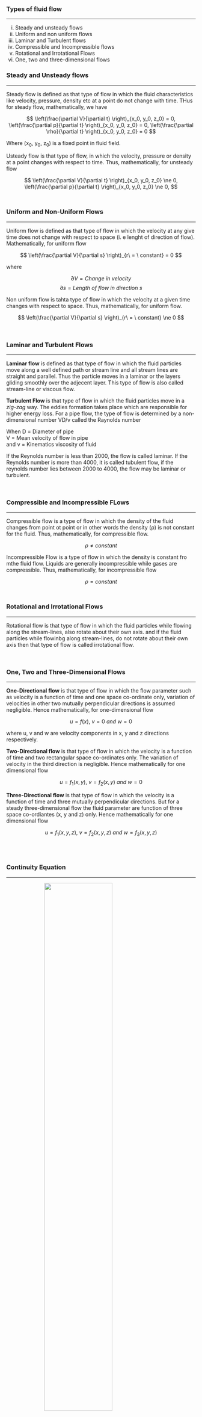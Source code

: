 <h3>Types of fluid flow</h3>
<hr>

<ol type='i'>
    <li>Steady and unsteady flows</li>
    <li>Uniform and non uniform flows</li>
    <li>Laminar and Turbulent flows</li>
    <li>Compressible and Incompressible flows</li>
    <li>Rotational and Irrotational Flows</li>
    <li>One, two and three-dimensional flows</li>
</ol>


<h3>Steady and Unsteady flows</h3>
<hr>

<p>Steady flow is defined as that type of flow in which the fluid characteristics like velocity, pressure, density etc at a point do not change with time. THus for steady flow, mathematically, we have</p>

$$ \left(\frac{\partial V}{\partial t} \right)_{x_0, y_0, z_0} = 0, \left(\frac{\partial p}{\partial t} \right)_{x_0, y_0, z_0} = 0, \left(\frac{\partial \rho}{\partial t} \right)_{x_0, y_0, z_0} = 0  $$

<p>Where (x<sub>0</sub>, y<sub>0</sub>, z<sub>0</sub>) is a fixed point in fluid field.</p>

<p>Usteady flow is that type of flow, in which the velocity, pressure or density at a point changes with respect to time. Thus, mathematically, for unsteady flow</p>

$$ \left(\frac{\partial V}{\partial t} \right)_{x_0, y_0, z_0} \ne 0, \left(\frac{\partial p}{\partial t} \right)_{x_0, y_0, z_0} \ne 0, $$
<br />

<h3>Uniform and Non-Uniform Flows</h3>
<hr>

<p>Uniform flow is defined as that type of flow in which the velocity at any give time does not change with respect to space (i. e lenght of direction of flow). Mathematically, for uniform flow</p>

$$ \left(\frac{\partial V}{\partial s} \right)_{r\ = \ constant} = 0 $$

<p>where</p>

$$ \partial V = Change\ in\ velocity $$
$$ \partial s = Length\ of\ flow\ in\ direction\ s $$

<p>Non uniform flow is tahta type of flow in which the velocity at a given time changes with respect to space. Thus, mathematically, for uniform flow.</p>

$$ \left(\frac{\partial V}{\partial s} \right)_{r\ = \ constant} \ne 0 $$

<br />

<h3>Laminar and Turbulent Flows</h3>
<hr>

<p><strong>Laminar flow</strong> is defined as that type of flow in which the fluid particles move along a well defined path or stream line and all stream lines are straight and parallel. Thus the particle moves in a laminar or the layers gliding smoothly over the adjecent layer. This type of flow is also called stream-line or viscous flow.</p>

<p><Strong>Turbulent Flow</Strong> is that type of flow in which the fluid particles move in a <em>zig-zag</em> way. The eddies formation takes place which are responsible for higher energy loss. For a pipe flow, the type of flow is determined by a non-dimensional number VD/&nu; called the Raynolds number</p>

<p>When D = Diameter of pipe <br/>
V = Mean velocity of flow in pipe <br />
and &nu; = Kinematics viscosity of fluid
</p>

<p>If the Reynolds number is less than 2000, the flow is called laminar. If the Reynolds number is more than 4000, it is called tubulent flow, if the reynolds number lies between 2000 to 4000, the flow may be laminar or turbulent.</p>
<br>

<h3>Compressible and Incompressible FLows</h3>
<hr>
<p>Compressible flow is a type of flow in which the density of the fluid changes from point ot point or in other words the density (&rho;) is not constant for the fluid. Thus, mathematically, for compressible flow.</p>


$$ \rho \ne constant $$


<p>Incompressible Flow is a type of flow in which the density is constant fro mthe fluid flow. Liquids are generally incompressible while gases are compressible. Thus, mathematically, for incompressible flow</p>

$$ \rho = constant $$
<br />


<h3>Rotational and Irrotational Flows</h3>
<hr>

<p>Rotational flow is that type of flow in which the fluid particles while flowing along the stream-lines, also rotate about their own axis. and if the fluid particles while flowinbg along stream-lines, do not rotate about their own axis then that type of flow is called irrotational flow.</p>
<br />

<h3>One, Two and Three-Dimensional Flows</h3>
<hr>

<p><strong>One-Directional flow</strong> is that type of flow in which the flow parameter such as velocity is a function of time and one space co-ordinate only, variation of velocities in other two mutually perpendicular directions is assumed negligible. Hence mathematically, for one-dimensional flow</p>

$$ u = f(x),\ v = 0 \ and\ w = 0  $$

<p>where u, v and w are velocity components in x, y and z directions respectively.</p>

<p><strong>Two-Directional flow</strong> is that type of flow in which the velocity is a function of time and two rectangular space co-ordinates only. The variation of velocity in the third direction is negligible. Hence mathematically for one dimensional flow</p>

$$ u = f_1(x, y),\ v = f_2(x, y) \ and\ w = 0  $$


<p><strong>Three-Directional flow</strong> is that type of flow in which the velocity is a function of time and three mutually perpendicular directions. But for a steady three-dimensional flow the fluid parameter are function of three space co-ordiantes (x, y and z) only. Hence mathematically for one dimensional flow</p>

$$ u = f_1(x, y, z),\ v = f_2(x, y, z) \ and\ w = f_3(x, y, z)  $$

<br><br>

<h3>Continuity Equation</h3>
<hr>

<img src='./images/diagram.webp' style='width: 60%; margin-left: 20%;'>

$$ Figure\ 1 $$


<p>The equation based on the principle of conversion of mass is called continuity equation. Thus a fluid flowing through the pipe at all cross-section, the quantity of fluid per second is constant. Consider two sections of a pipe sh0own in figure 1</p>

<p>Let V<sub>1</sub> =  Average Velocity at cross-section in figure 1</p>

<p>&rho;<sub>1</sub> =  Density at section 1</p>

<p>A<sub>1</sub> =  Area of pipe at section  1-1</p>


<p>and V<sub>2</sub>, &rho;<sub>2</sub>, A<sub>2</sub> are corresponsing values at section 2-2. 

$$ Then\ rate\ of\ flow\ at\ section\ 1-1  = \rho_1A_1V_1 $$
$$ Rate\ of\ flow\ at\ section\ 2-2  = \rho_2A_2V_2 $$

<p>According to law of consevation of mass</p>

$$ Rate\ of\ flow\ at\ section\ 1-1  = Rate\ of\ flow\ at\ section\ 2-2 $$

$$ \rho_1A_1V_1  = \rho_2A_2V_2 \ \ \ \ \ \ \ \ \ \ \ -> Equation\ 2 $$

<p>Equation 2 is applicable to the compressible as well as incompressible fluids and is callled Continuity Equation. If the fluid is incompressible then &rho;<sub>1</sub> = &rho;<sub>2</sub> and continuity equation reduces to </p>

$$ A_1V_1  = A_2V_2 \ \ \ \ \ \ \ \ \ \ \ -> Equation\ 3 $$

<br>


<h3>Continuity Equation In Three-Dimensions</h3>
<hr>

<p>Consider a fluid element of lengths dx, dy, dz in direction of x, y and z. Let u, v and w are the inlet components in x, y and z directions respectively. Mass of the fluid entering the face ABCD per second </p>


$$ = \rho \times Velocity\ in\ x\ direction \times Area\ of\ ABCD $$
$$ = \rho \times u \times (dy \times dz) $$


$$ Then\ mass\ of\ fluid\ leaving\ the\ face\ EFGH\ per\ second = \rho u dy dz + \frac{\partial}{\partial x} (\rho u dy dz) dx $$

<p> &therefore; Gain of mass in x-direction</p>

$$ = Mass\ through\ ABCD\ -  Mass\ through\ EFGHG\ per\ second $$

$$ = \rho u dy dz - \rho dy dz - \frac{\partial}{\partial x} (\rho u dy dz) dx $$

$$ =  - \frac{\partial}{\partial x} (\rho u dy dz) dx $$

$$ =  - \frac{\partial}{\partial x} \ (\rho u) \ dy dz dx  \ \ \ \ \ \ \ \ \ \ \ \ \  {\because dydz \ is \ constant}$$

<p> Similarly, the net gain of mass in y-direction</p>

$$ =  - \frac{\partial}{\partial y} \ (\rho v) \ dy dz dx  $$


<p> and the net gain of mass in z-direction</p>


$$ =  - \frac{\partial}{\partial z} \ (\rho w) \ dy dz dx $$


<p> &therefore; net gain of masses </p>

$$ =  - \left[ \frac{\partial}{\partial x} (\rho u) + \frac{\partial}{\partial y} (\rho v) + \frac{\partial}{\partial z} (\rho w) \right] dxdydz $$

<p> Since the mass is neither created nor destroyed in the fluid element, the net element, the net increase of mass per unit time in the fluid element must be equal to the rate of increase of mass of fluid in the element. But mass of fluid element is &rho;, dx, dy, dz andits rate of increase with time is <span style='display: inline-block;'>

$$ =  - \frac{\partial}{\partial t} \ (\rho  \ dx dy dz )$$

or

$$ =  - \frac{\partial \rho}{\partial z} \ (\rho w) \ dy dz dx $$
 
</span></p>


<p> Equating the two expressions, </p>

$$ - \left[ \frac{\partial}{\partial x} (\rho u) + \frac{\partial}{\partial y} (\rho v) + \frac{\partial}{\partial z} (\rho w) \right] dxdydz = \frac{\partial \rho}{\partial t} dxdydz $$

<p> Cancelling dx dy dz from both sides </p>

$$ \frac{\partial \rho}{\partial x} + \frac{\partial}{\partial x} (\rho u) + \frac{\partial}{\partial y} (\rho v) + \frac{\partial}{\partial z} (\rho w) = 0 \ \ \ \ \ \ \ \ \ \ \ -> equation\ 3a $$


<p> Equation 3a is the continuity equation in cartesian co-ordiante in its most general form. This quation is applicable to:  </p>

<ol type='i'>
    <li>Steady and unsteady flow, </li>
    <li>Uniform and non-uniform flow, and</li>
    <li>Compressible and incompressible fluids</li>
</ol>

<p> For steady flow &part;p/&part;t = 0 and hence equation 3a becomes as   </p>

$$ \frac{\partial}{\partial x} (\rho u) + \frac{\partial}{\partial y} (\rho v) + \frac{\partial}{\partial z} (\rho w) = 0 \ \ \ \ \ \ \ \ \ \ Equation\ 3b $$

<p> If the fluid in incompressible, then &rho; is constant andthe above equation becomes as  </p>

$$ \frac{\partial u}{\partial x} + \frac{\partial v}{\partial y} + \frac{\partial w}{\partial z} = 0 \ \ \ \ \ \ \ \ \ \ Equation\ 4 $$

<p>Equation 4 is the continity equation in three-dimension. For a two-dimensional flow, the component w = 0 and hence continuity equation becomes as </p>

$$ \frac{\partial u}{\partial x} + \frac{\partial v}{\partial y} = 0 \ \ \ \ \ \ \ \ \ \ Equation\ 5 $$
<br />


<h3>Velocity And Acceleration</h3>
<hr>



<p>Let V is the resultant velocity at any point in a fluid flow. Let u, v and w are its components in x, y and z direction. The velocity  component are function of space-co-ordiantes and time. Mathematically, the velocity components are give as</p>


$$ u = f_1(x, y, z, t) $$
$$ v = f_2(x, y, z, t) $$
$$ w = f_3(x, y, z, t) $$


<p>and Resultant velocity</p>

$$ V = ui + vj + wk = \sqrt{u^2 + v^2 + w^2} $$

<p>and a_x, a_y, a_z are the total accelaration in x, y and z direction respectively. Then by the chain rule of diffrentiation, we have </p>


$$ a_x = \frac{du}{dt} + \frac{\partial u}{\partial x} \frac{dx}{dt} + \frac{\partial u}{\partial y} \frac{dy}{dt} + \frac{\partial u}{\partial z} \frac{dz}{dt} + \frac{\partial u}{\partial t} $$

<p>But</p>

$$ \frac{dx}{dt} = u, \frac{dy}{dt} = v \ and \ \frac{dz}{dt} = w $$


<p>&therefore; similarly</p>

$$ a_x = \frac{du}{dt} = u\frac{\partial u}{\partial x} + v\frac{\partial u}{\partial y} + w\frac{\partial u}{\partial z} + \frac{\partial u}{\partial t} \\[2 ex]  a_y =  \frac{dv}{dt} = u\frac{\partial v}{\partial x} + v\frac{\partial v}{\partial y} + w\frac{\partial v}{\partial z} + \frac{\partial v}{\partial t} \\[2 ex]  a_z =  \frac{dw}{dt} = u\frac{\partial w}{\partial x} + v\frac{\partial w}{\partial y} + w\frac{\partial w}{\partial z} + \frac{\partial v}{\partial t} $$

$$  equation\ 6 $$


<p>for steady flow, <span style='display: inline; '> 

$$ \frac{\partial V}{\partial t} = 0 $$ 

</span></p>

<p>where V is resultant velocity</p>

<p>or</p>

$$ \frac{du}{dt} = 0, \frac{dv}{dt} = 0 \ and \ \frac{dw}{dt} = 0 $$

<p>Hence, acceleration in x, y and z direction becomes</p>


$$ a_x = \frac{du}{dt} = u\frac{\partial u}{\partial x} + v\frac{\partial u}{\partial y} + w\frac{\partial u}{\partial z} \\[2 ex]  a_y =  \frac{dv}{dt} = u\frac{\partial v}{\partial x} + v\frac{\partial v}{\partial y} + w\frac{\partial v}{\partial z} \\[2 ex]  a_z =  \frac{dw}{dt} = u\frac{\partial w}{\partial x} + v\frac{\partial w}{\partial y} + w\frac{\partial w}{\partial z} $$

$$  equation\ 7 $$


<p>Acceleration vector</p>

$$  A = a_xi + a_yj + a_zk $$

$$  |A| = \sqrt{a_x^2 + a_y^2 + a_z^2} $$

$$  equation\ 8 $$

<br /> <br />


<h3>Local Acceleration and Convective Acceleration</h3>
<hr>


<p>Local acceleration is defined as the rate of increase of velocity with repect to time at a pount in a flow. In the equation 6, the set of expression </p>


$$  \frac{\partial u}{\partial t}, \frac{\partial v}{\partial t}\ or\ \frac{\partial u}{\partial t} $$

<p> is known as local acceleration.</p>


<p>Convective acceleration is defined as the rate of increase of velocity due to change of position fluid particles in a fluid flow. The expressions other than  </p>


$$  \frac{\partial u}{\partial t}, \frac{\partial v}{\partial t}\ or \ \frac{\partial u}{\partial t} $$

<p> in equation 6 are known as convective acceleration.</p>

































































